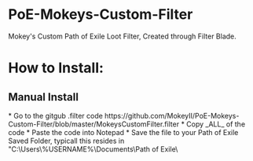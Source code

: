 # PoE-Mokeys-Custom-Filter
Mokey's Custom Path of Exile Loot Filter, Created through Filter Blade.


<h1>How to Install:</h1>

<h2>Manual Install</h2>
* Go to the gitgub .filter code https://github.com/MokeyII/PoE-Mokeys-Custom-Filter/blob/master/MokeysCustomFilter.filter
* Copy _ALL_ of the code
* Paste the code into Notepad
* Save the file to your Path of Exile Saved Folder, typicall this resides in "C:\Users\%USERNAME%\Documents\Path of Exile\


  
